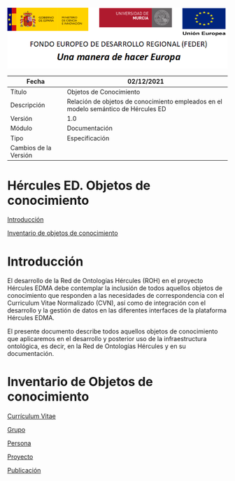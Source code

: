 ![](../Docs/media/CabeceraDocumentosMD.png)

| Fecha         | 02/12/2021                                                   |
| ------------- | ------------------------------------------------------------ |
|Título|Objetos de Conocimiento| 
|Descripción|Relación de objetos de conocimiento empleados en el modelo semántico de Hércules ED|
|Versión|1.0|
|Módulo|Documentación|
|Tipo|Especificación|
|Cambios de la Versión||

# Hércules ED. Objetos de conocimiento

[Introducción](#introducción)

[Inventario de objetos de conocimiento](#inventario-de-objetos-de-conocimiento)

Introducción
============

El desarrollo de la Red de Ontologías Hércules (ROH) en el proyecto Hércules EDMA debe contemplar la inclusión de todos aquellos objetos de conocimiento que responden a las necesidades de correspondencia con el Curriculum Vitae Normalizado (CVN), así como de integración con el desarrollo y la gestión de datos en las diferentes interfaces de la plataforma Hércules EDMA.

El presente documento describe todos aquellos objetos de conocimiento que aplicaremos en el desarrollo y posterior uso de la infraestructura ontológica, es decir, en la Red de Ontologías Hércules y en su documentación.

Inventario de Objetos de conocimiento
=======================

[Currículum Vitae](CV)

[Grupo](Group)

[Persona](Person)

[Proyecto](Project)

[Publicación](Document)
